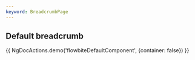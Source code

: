 ```yaml
---
keyword: BreadcrumbPage
---
```


## Default breadcrumb

{{ NgDocActions.demo('flowbiteDefaultComponent', {container: false}) }}

```html file="./default.component.ts"#L10-L19 group="default" name="html"

```

```typescript file="./default.component.ts"#L1-L1 group="default" name="typescript"

```

